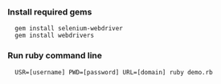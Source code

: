 
### Install required gems
```
  gem install selenium-webdriver
  gem install webdrivers
```
### Run ruby command line
```
  USR=[username] PWD=[password] URL=[domain] ruby demo.rb
```
